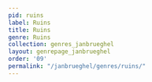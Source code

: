 ```yaml
---
pid: ruins
label: Ruins
title: Ruins
genre: Ruins
collection: genres_janbrueghel
layout: genrepage_janbrueghel
order: '09'
permalink: "/janbrueghel/genres/ruins/"
---
```

